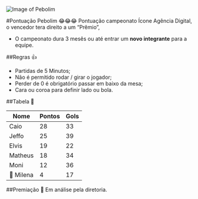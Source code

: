 ![Image of Pebolim](http://www.iconeinternet.com.br/copa.jpg)

#Pontuação Pebolim 😂😂😂
Pontuação campeonato Ícone Agência Digital, o vencedor tera direito a um “Prêmio”, 
* O campeonato dura 3 mesês ou até entrar um **novo integrante** para a equipe.

##Regras 👍
* Partidas de 5 Minutos;
* Não é permitido rodar / girar o jogador;
* Perder de 0 é obrigatório passar em baixo da mesa;
* Cara ou coroa para definir lado ou bola.

##Tabela 👀

| Nome  | Pontos  | Gols  |  
|---|---|---|
| Caio   | 28  | 33 |
| Jeffo  | 25  |  39 |
| Elvis  |  19 | 22  |
| Matheus  |  18 |  34 |
| Moni  |  12 | 36  |
| 🔦 Milena  | 4  |  17 |

##Premiação 🎁
Em análise pela diretoria.